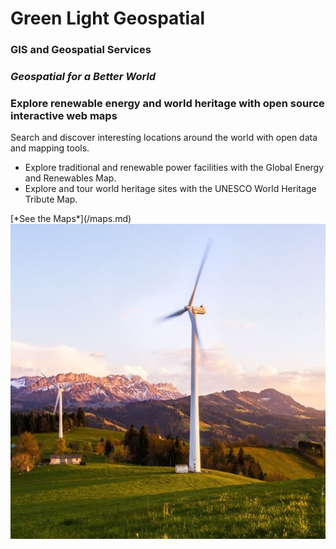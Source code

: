 # Green Light Geospatial
### GIS and Geospatial Services
### *Geospatial for a Better World*
  
<h3 class="block1">Explore renewable energy and world heritage with open source interactive web maps</h3>
<p class="">Search and discover interesting locations around the world with open data and mapping tools. </p>
<ul class="wp-block-list">
<li class="">Explore traditional and renewable power facilities with the Global Energy and Renewables Map. </li>
<li class="">Explore and tour world heritage sites with the UNESCO World Heritage Tribute Map.</li>
</ul>
[*See the Maps*](/maps.md)

<img src="media/wind-turbine-green_mountains-square-800.jpg" alt="Wind turbine" width="800">
